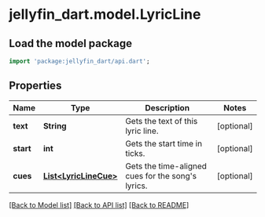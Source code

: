 # jellyfin_dart.model.LyricLine

## Load the model package
```dart
import 'package:jellyfin_dart/api.dart';
```

## Properties
Name | Type | Description | Notes
------------ | ------------- | ------------- | -------------
**text** | **String** | Gets the text of this lyric line. | [optional] 
**start** | **int** | Gets the start time in ticks. | [optional] 
**cues** | [**List&lt;LyricLineCue&gt;**](LyricLineCue.md) | Gets the time-aligned cues for the song's lyrics. | [optional] 

[[Back to Model list]](../README.md#documentation-for-models) [[Back to API list]](../README.md#documentation-for-api-endpoints) [[Back to README]](../README.md)


